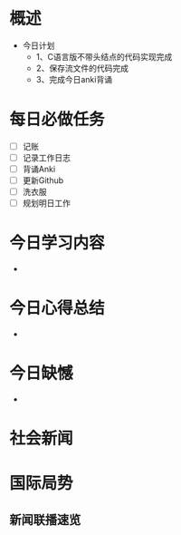 # 概述
- 今日计划
	- 1、C语言版不带头结点的代码实现完成
	- 2、保存流文件的代码完成
	- 3、完成今日anki背诵
# 每日必做任务
- [ ] 记账
- [ ] 记录工作日志
- [ ] 背诵Anki
- [ ] 更新Github
- [ ] 洗衣服
- [ ] 规划明日工作
# 今日学习内容
- 
# 今日心得总结
- 
# 今日缺憾
- 
# 社会新闻

# 国际局势

## 新闻联播速览